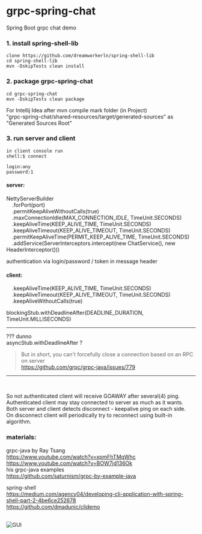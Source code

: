  
# grpc-spring-chat  
Spring Boot grpc chat demo  
  
### 1. install spring-shell-lib  
```  
clone https://github.com/dreamworkerln/spring-shell-lib  
cd spring-shell-lib  
mvn -DskipTests clean install  
```  
  
### 2. package grpc-spring-chat
```
cd grpc-spring-chat  
mvn -DskipTests clean package
```
  
For Intellij Idea after mvn compile mark folder (in Project)    
"grpc-spring-chat/shared-resources/target/generated-sources" as "Generated Sources Root"  
  
### 3. run server and client
```
in client console run  
shell:$ connect  
  
login:any  
password:1
```

#### server:
NettyServerBuilder  
&nbsp;&nbsp;&nbsp;&nbsp;.forPort(port)  
&nbsp;&nbsp;&nbsp;&nbsp;.permitKeepAliveWithoutCalls(true)  
&nbsp;&nbsp;&nbsp;&nbsp;.maxConnectionIdle(MAX_CONNECTION_IDLE, TimeUnit.SECONDS)  
&nbsp;&nbsp;&nbsp;&nbsp;.keepAliveTime(KEEP_ALIVE_TIME, TimeUnit.SECONDS)  
&nbsp;&nbsp;&nbsp;&nbsp;.keepAliveTimeout(KEEP_ALIVE_TIMEOUT, TimeUnit.SECONDS)  
&nbsp;&nbsp;&nbsp;&nbsp;.permitKeepAliveTime(PERMIT_KEEP_ALIVE_TIME, TimeUnit.SECONDS)  
&nbsp;&nbsp;&nbsp;&nbsp;.addService(ServerInterceptors.intercept(new ChatService(), new HeaderInterceptor()))  
  
authentication via login/password / token in message header  
  
  
  
#### client:  
&nbsp;&nbsp;&nbsp;&nbsp;.keepAliveTime(KEEP_ALIVE_TIME, TimeUnit.SECONDS)  
&nbsp;&nbsp;&nbsp;&nbsp;.keepAliveTimeout(KEEP_ALIVE_TIMEOUT, TimeUnit.SECONDS)  
&nbsp;&nbsp;&nbsp;&nbsp;.keepAliveWithoutCalls(true)  
  
blockingStub.withDeadlineAfter(DEADLINE_DURATION, TimeUnit.MILLISECONDS)  
***  
???
dunno  
asyncStub.withDeadlineAfter ?
> But in short, you can't forcefully close a connection based on an RPC on server  
https://github.com/grpc/grpc-java/issues/779
---
&nbsp;  

So not authenticated client will receive GOAWAY after several(4) ping.  
Authenticated client may stay connected to server as much as it wants.  
Both server and client detects disconnect - keepalive ping on each side.  
On disconnect client will periodically try to reconnect using built-in algorithm.


### materials:
grpc-java by Ray Tsang  
https://www.youtube.com/watch?v=xpmFhTMqWhc  
https://www.youtube.com/watch?v=BOW7jd136Ok  
his grpc-java examples  
https://github.com/saturnism/grpc-by-example-java  

spring-shell  
https://medium.com/agency04/developing-cli-application-with-spring-shell-part-2-4be6ce252678  
https://github.com/dmadunic/clidemo  
  


&nbsp;        
![GUI](https://i.ibb.co/KFtWgGk/2020-02-07-02-29-15.png)  
